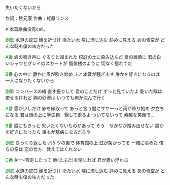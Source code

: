 失いたくないから

作詞：秋元康
作曲：蛯原ランス

※ 本首歌曲没有call。

<font color=green>副歌</font>
水道の蛇口
顔を近づけ
冷たい水
喉に流し込む
斜めに見える
あの青空が
どんな時も僕の味方だった

<font color=green>A番</font>
蝉の鳴き声に
ぐるりと囲まれた
校庭の土に染み込んだ
夏の微熱に
君の白いシャツとグレイのスカートが
蜃気楼のように
切なく揺れてた

<font color=green>B番</font>
心の中に
静かに風が吹き始め
ふと本音が騒ぎ出す
誰かを好きになるのは
一人になりたくないから

<font color=green>副歌</font>
コンバースの紐
直す振りして
君のことだけ
ずっと見ていたよ
乾いた喉は
癒せるけれど
胸の砂漠は
いつでも何か沈んで行く

<font color=green>A番</font>
雲が少しだけ
影を縁取って
あっと言う間にザザーっと雨が降り始め
夕立ちになる
君は頭の上に学生鞄　翳して走るよ
ついてないって
素敵な笑顔で…

<font color=green>B番</font>
誰にもきっと
失いたくないものがあって
そう　なかなか踏み出せない
誰かを好きになったら
誰もが臆病になるだろう

<font color=green>副歌</font>
ひっくり返した
バケツの後で
体育館の上
虹が架かってる
一緒に眺めた
僕らの空は
恋の仕方　教えてはくれない


<font color=green>C番</font>
AH～否定したって
瞼(まぶた)を閉じれば
君が思い浮かぶ

<font color=green>副歌</font>
水道の蛇口
顔を近づけ
冷たい水
喉に流し込む
斜めに見える
あの青空が
どんな時も僕の味方だった
